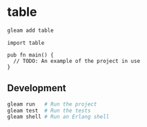 # table

```sh
gleam add table
```

```gleam
import table

pub fn main() {
  // TODO: An example of the project in use
}
```

## Development

```sh
gleam run   # Run the project
gleam test  # Run the tests
gleam shell # Run an Erlang shell
```
